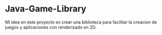 # Java-Game-Library

Mi idea en este proyecto es crear una biblioteca para facilitar la creacion de juegos y aplicaciones con renderizado en
2D.
